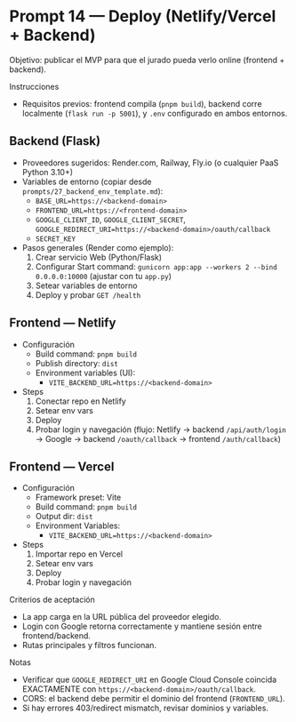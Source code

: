 # Prompt 14 — Deploy (Netlify/Vercel + Backend)

Objetivo: publicar el MVP para que el jurado pueda verlo online (frontend + backend).

Instrucciones
- Requisitos previos: frontend compila (`pnpm build`), backend corre localmente (`flask run -p 5001`), y `.env` configurado en ambos entornos.

## Backend (Flask)
- Proveedores sugeridos: Render.com, Railway, Fly.io (o cualquier PaaS Python 3.10+)
- Variables de entorno (copiar desde `prompts/27_backend_env_template.md`):
  - `BASE_URL=https://<backend-domain>`
  - `FRONTEND_URL=https://<frontend-domain>`
  - `GOOGLE_CLIENT_ID`, `GOOGLE_CLIENT_SECRET`, `GOOGLE_REDIRECT_URI=https://<backend-domain>/oauth/callback`
  - `SECRET_KEY`
- Pasos generales (Render como ejemplo):
  1) Crear servicio Web (Python/Flask)
  2) Configurar Start command: `gunicorn app:app --workers 2 --bind 0.0.0.0:10000` (ajustar con tu `app.py`)
  3) Setear variables de entorno
  4) Deploy y probar `GET /health`

## Frontend — Netlify
- Configuración
  - Build command: `pnpm build`
  - Publish directory: `dist`
  - Environment variables (UI):
    - `VITE_BACKEND_URL=https://<backend-domain>`
- Steps
  1) Conectar repo en Netlify
  2) Setear env vars
  3) Deploy
  4) Probar login y navegación (flujo: Netlify → backend `/api/auth/login` → Google → backend `/oauth/callback` → frontend `/auth/callback`)

## Frontend — Vercel
- Configuración
  - Framework preset: Vite
  - Build command: `pnpm build`
  - Output dir: `dist`
  - Environment Variables:
    - `VITE_BACKEND_URL=https://<backend-domain>`
- Steps
  1) Importar repo en Vercel
  2) Setear env vars
  3) Deploy
  4) Probar login y navegación

Criterios de aceptación
- La app carga en la URL pública del proveedor elegido.
- Login con Google retorna correctamente y mantiene sesión entre frontend/backend.
- Rutas principales y filtros funcionan.

Notas
- Verificar que `GOOGLE_REDIRECT_URI` en Google Cloud Console coincida EXACTAMENTE con `https://<backend-domain>/oauth/callback`.
- CORS: el backend debe permitir el dominio del frontend (`FRONTEND_URL`).
- Si hay errores 403/redirect mismatch, revisar dominios y variables.

